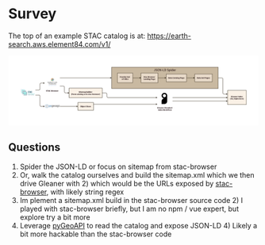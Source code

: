 # Survey

The top of an example STAC catalog is at:  https://earth-search.aws.element84.com/v1/

![overview.png](overview.png)

## Questions

1) Spider the JSON-LD  or  focus on sitemap from stac-browser
1) Or, walk the catalog ourselves and build the sitemap.xml which we then drive Gleaner with
   2) which would be the URLs exposed by  [stac-browser](https://github.com/radiantearth/stac-browser/), with likely string regex
1) Im plement a sitemap.xml build in the stac-browser source code
   2) I played with stac-browser briefly, but I am no npm / vue expert, but explore try a bit more
3) Leverage [pyGeoAPI](https://pygeoapi.io/) to read the catalog and expose JSON-LD
   4) Likely a bit more hackable than the stac-browser code
